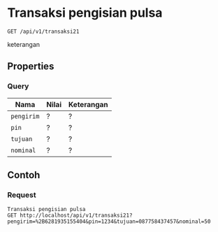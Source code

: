 # Transaksi pengisian pulsa
```http
GET /api/v1/transaksi21
```
keterangan
## Properties
### Query
Nama  | Nilai | Keterangan
--- | --- | ---
<code>pengirim</code> | ? | ?
<code>pin</code> | ? | ?
<code>tujuan</code> | ? | ?
<code>nominal</code> | ? | ?

## Contoh

### Request
```http
Transaksi pengisian pulsa
GET http://localhost/api/v1/transaksi21?pengirim=%2B6281935155404&pin=1234&tujuan=087758437457&nominal=50
```
